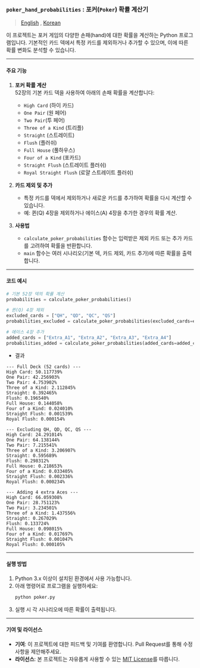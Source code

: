 ### `poker_hand_probabilities` : 포커(`Poker`) 확률 계산기

> [English](README.md) , [Korean](README.ko.md)

이 프로젝트는 포커 게임의 다양한 손패(hand)에 대한 확률을 계산하는 Python 프로그램입니다. 기본적인 카드 덱에서 특정 카드를 제외하거나 추가할 수 있으며, 이에 따른 확률 변화도 분석할 수 있습니다.  

---

#### 주요 기능

1. **포커 확률 계산**  
   52장의 기본 카드 덱을 사용하여 아래의 손패 확률을 계산합니다:
   - `High Card` (하이 카드)
   - `One Pair` (원 페어)
   - `Two Pair`(투 페어)
   - `Three of a Kind` (트리플)
   - `Straight` (스트레이트)
   - `Flush` (플러쉬)
   - `Full House` (풀하우스)
   - `Four of a Kind` (포카드)
   - `Straight Flush` (스트레이트 플러쉬)
   - `Royal Straight Flush` (로얄 스트레이트 플러쉬)  

2. **카드 제외 및 추가**  
   - 특정 카드를 덱에서 제외하거나 새로운 카드를 추가하여 확률을 다시 계산할 수 있습니다.
   - 예: 퀸(Q) 4장을 제외하거나 에이스(A) 4장을 추가한 경우의 확률 계산.

3. **사용법**  
   - `calculate_poker_probabilities` 함수는 입력받은 제외 카드 또는 추가 카드를 고려하여 확률을 반환합니다.
   - `main` 함수는 여러 시나리오(기본 덱, 카드 제외, 카드 추가)에 따른 확률을 출력합니다.

---

#### 코드 예시

```python
# 기본 52장 덱의 확률 계산
probabilities = calculate_poker_probabilities()

# 퀸(Q) 4장 제외
excluded_cards = ["QH", "QD", "QC", "QS"]
probabilities_excluded = calculate_poker_probabilities(excluded_cards=excluded_cards)

# 에이스 4장 추가
added_cards = ["Extra_A1", "Extra_A2", "Extra_A3", "Extra_A4"]
probabilities_added = calculate_poker_probabilities(added_cards=added_cards)
```

- 결과
```
--- Full Deck (52 cards) ---
High Card: 50.117739%
One Pair: 42.256903%
Two Pair: 4.753902%
Three of a Kind: 2.112845%
Straight: 0.392465%
Flush: 0.196540%
Full House: 0.144058%
Four of a Kind: 0.024010%
Straight Flush: 0.001539%
Royal Flush: 0.000154%

--- Excluding QH, QD, QC, QS ---
High Card: 24.291014%
One Pair: 64.138144%
Two Pair: 7.215541%
Three of a Kind: 3.206907%
Straight: 0.595689%
Flush: 0.298312%
Full House: 0.218653%
Four of a Kind: 0.033405%
Straight Flush: 0.002336%
Royal Flush: 0.000234%

--- Adding 4 extra Aces ---
High Card: 66.059308%
One Pair: 28.751123%
Two Pair: 3.234501%
Three of a Kind: 1.437556%
Straight: 0.267029%
Flush: 0.133724%
Full House: 0.098015%
Four of a Kind: 0.017697%
Straight Flush: 0.001047%
Royal Flush: 0.000105%
```

---

#### 실행 방법

1. Python 3.x 이상이 설치된 환경에서 사용 가능합니다.
2. 아래 명령어로 프로그램을 실행하세요:
   ```bash
   python poker.py
   ```
3. 실행 시 각 시나리오에 따른 확률이 출력됩니다.

---

#### 기여 및 라이선스

- **기여**: 이 프로젝트에 대한 피드백 및 기여를 환영합니다. Pull Request를 통해 수정 사항을 제안해주세요.
- **라이선스**: 본 프로젝트는 자유롭게 사용할 수 있는 [MIT License](https://opensource.org/licenses/MIT)를 따릅니다.
